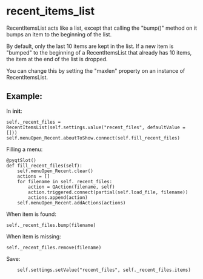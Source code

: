 # recent_items_list

RecentItemsList acts like a list, except that calling the "bump()" method on it
bumps an item to the beginning of the list.

By default, only the last 10 items are kept in the list. If a new item is "bumped" to the beginning of a RecentItemsList that already has 10 items, the item at the end of the list is dropped.

You can change this by setting the "maxlen" property on an instance of RecentItemsList.


## Example:

In __init__:

	self._recent_files = RecentItemsList(self.settings.value("recent_files", defaultValue = []))
	self.menuOpen_Recent.aboutToShow.connect(self.fill_recent_files)

Filling a menu:

	@pyqtSlot()
	def fill_recent_files(self):
		self.menuOpen_Recent.clear()
		actions = []
		for filename in self._recent_files:
			action = QAction(filename, self)
			action.triggered.connect(partial(self.load_file, filename))
			actions.append(action)
		self.menuOpen_Recent.addActions(actions)


When item is found:

	self._recent_files.bump(filename)

When item is missing:

	self._recent_files.remove(filename)

Save:

		self.settings.setValue("recent_files", self._recent_files.items)

